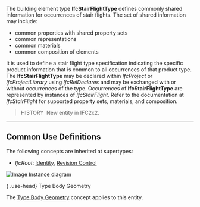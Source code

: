 The building element type **IfcStairFlightType** defines commonly shared information for occurrences of stair flights. The set of shared information may include:

* common properties with shared property sets
* common representations
* common materials
* common composition of elements

It is used to define a stair flight type specification indicating the specific product information that is common to all occurrences of that product type. The **IfcStairFlightType** may be declared within _IfcProject_ or _IfcProjectLibrary_ using _IfcRelDeclares_ and may be exchanged with or without occurrences of the type. Occurrences of **IfcStairFlightType** are represented by instances of _IfcStairFlight_. Refer to the documentation at _IfcStairFlight_ for supported property sets, materials, and composition.

> HISTORY&nbsp; New entity in IFC2x2.

___
## Common Use Definitions
The following concepts are inherited at supertypes:

* _IfcRoot_: [Identity](../../templates/identity.htm), [Revision Control](../../templates/revision-control.htm)

[![Image](../../../img/diagram.png)&nbsp;Instance diagram](../../../annex/annex-d/common-use-definitions/ifcstairflighttype.htm)

{ .use-head}
Type Body Geometry

The [Type Body Geometry](../../templates/type-body-geometry.htm) concept applies to this entity.